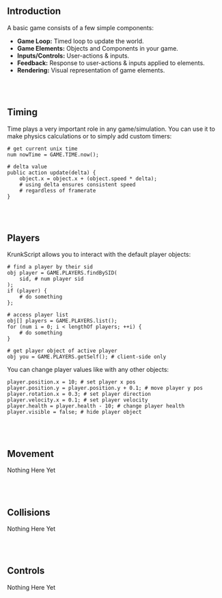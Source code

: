 ## Introduction

A basic game consists of a few simple components:

 * **Game Loop:** Timed loop to update the world.
 * **Game Elements:** Objects and Components in your game.
 * **Inputs/Controls:** User-actions & inputs.
 * **Feedback:** Response to user-actions & inputs applied to elements.
 * **Rendering:** Visual representation of game elements.

<br><br/>

## Timing

Time plays a very important role in any game/simulation. You can use it to make physics calculations or to simply add custom timers:

```krunkscript
# get current unix time
num nowTime = GAME.TIME.now();

# delta value
public action update(delta) {
    object.x = object.x + (object.speed * delta);
    # using delta ensures consistent speed
    # regardless of framerate
}
```

<br><br/>

## Players

KrunkScript allows you to interact with the default player objects:

```krunkscript
# find a player by their sid
obj player = GAME.PLAYERS.findBySID(
    sid, # num player sid
);
if (player) {
    # do something
};

# access player list
obj[] players = GAME.PLAYERS.list();
for (num i = 0; i < lengthOf players; ++i) {
    # do something
}

# get player object of active player
obj you = GAME.PLAYERS.getSelf(); # client-side only
```

You can change player values like with any other objects:

```krunkscript
player.position.x = 10; # set player x pos
player.position.y = player.position.y + 0.1; # move player y pos
player.rotation.x = 0.3; # set player direction
player.velocity.x = 0.1; # set player velocity
player.health = player.health - 10; # change player health
player.visible = false; # hide player object
```

<br><br/>

## Movement

Nothing Here Yet

<br><br/>

## Collisions

Nothing Here Yet

<br><br/>

## Controls

Nothing Here Yet

<br><br/>

